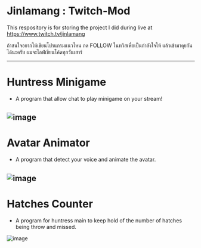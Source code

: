 # Jinlamang : Twitch-Mod
This respository is for storing the project I did during live at https://www.twitch.tv/jinlamang

ถ้าสนใจอยากให้เขียนโปรแกรมแนวไหน กด FOLLOW ในทวิสเพื่อเป็นกำลังใจให้ แล้วเข้ามาคุยกันได้นะครับ ผมจะไลฟ์เขียนโค้ดทุกวันเสาร์

---------------------------
# Huntress Minigame
- A program that allow chat to play minigame on your stream!

![image](https://user-images.githubusercontent.com/42549210/151499626-5b699fff-873b-4d03-89b1-e06070422a87.png)
---------------------------


# Avatar Animator
- A program that detect your voice and animate the avatar.

![image](https://user-images.githubusercontent.com/42549210/149851584-f5c7b49b-f2f7-4b82-9204-8721fd8ba9f4.png)
---------------------------


# Hatches Counter
- A program for huntress main to keep hold of the number of hatches being throw and missed.

![image](https://user-images.githubusercontent.com/42549210/149851611-4c01e383-0803-4658-8010-4ee10d614d5c.png)
